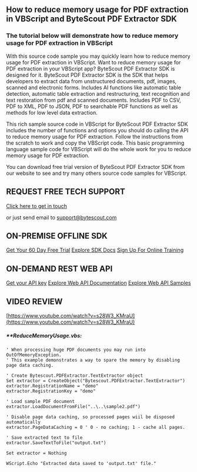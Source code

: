 ## How to reduce memory usage for PDF extraction in VBScript and ByteScout PDF Extractor SDK

### The tutorial below will demonstrate how to reduce memory usage for PDF extraction in VBScript

With this source code sample you may quickly learn how to reduce memory usage for PDF extraction in VBScript. Want to reduce memory usage for PDF extraction in your VBScript app? ByteScout PDF Extractor SDK is designed for it. ByteScout PDF Extractor SDK is the SDK that helps developers to extract data from unstructured documents, pdf, images, scanned and electronic forms. Includes AI functions like automatic table detection, automatic table extraction and restructuring, text recognition and text restoration from pdf and scanned documents. Includes PDF to CSV, PDF to XML, PDF to JSON, PDF to searchable PDF functions as well as methods for low level data extraction.

This rich sample source code in VBScript for ByteScout PDF Extractor SDK includes the number of functions and options you should do calling the API to reduce memory usage for PDF extraction. Follow the instructions from the scratch to work and copy the VBScript code. This basic programming language sample code for VBScript will do the whole work for you to reduce memory usage for PDF extraction.

You can download free trial version of ByteScout PDF Extractor SDK from our website to see and try many others source code samples for VBScript.

## REQUEST FREE TECH SUPPORT

[Click here to get in touch](https://bytescout.zendesk.com/hc/en-us/requests/new?subject=ByteScout%20PDF%20Extractor%20SDK%20Question)

or just send email to [support@bytescout.com](mailto:support@bytescout.com?subject=ByteScout%20PDF%20Extractor%20SDK%20Question) 

## ON-PREMISE OFFLINE SDK 

[Get Your 60 Day Free Trial](https://bytescout.com/download/web-installer?utm_source=github-readme)
[Explore SDK Docs](https://bytescout.com/documentation/index.html?utm_source=github-readme)
[Sign Up For Online Training](https://academy.bytescout.com/)


## ON-DEMAND REST WEB API

[Get your API key](https://pdf.co/documentation/api?utm_source=github-readme)
[Explore Web API Documentation](https://pdf.co/documentation/api?utm_source=github-readme)
[Explore Web API Samples](https://github.com/bytescout/ByteScout-SDK-SourceCode/tree/master/PDF.co%20Web%20API)

## VIDEO REVIEW

[https://www.youtube.com/watch?v=s28W3_KMraU](https://www.youtube.com/watch?v=s28W3_KMraU)




<!-- code block begin -->

##### ****ReduceMemoryUsage.vbs:**
    
```
' When processing huge PDF documents you may run into OutOfMemoryException.
' This example demonstrates a way to spare the memory by disabling page data caching.
            
' Create Bytescout.PDFExtractor.TextExtractor object
Set extractor = CreateObject("Bytescout.PDFExtractor.TextExtractor")
extractor.RegistrationName = "demo"
extractor.RegistrationKey = "demo"

' Load sample PDF document
extractor.LoadDocumentFromFile("..\..\sample2.pdf")

' Disable page data caching, so processed pages wiil be disposed automatically
extractor.PageDataCaching = 0 ' 0 - no caching; 1 - cache all pages.

' Save extracted text to file
extractor.SaveTextToFile("output.txt")

Set extractor = Nothing

WScript.Echo "Extracted data saved to 'output.txt' file."
```

<!-- code block end -->